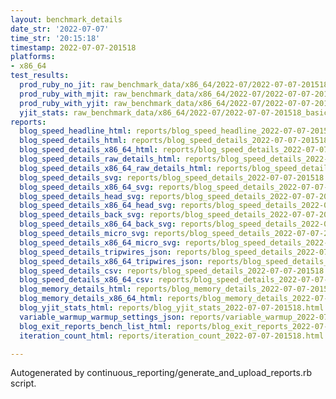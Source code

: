 ```yaml
---
layout: benchmark_details
date_str: '2022-07-07'
time_str: '20:15:18'
timestamp: 2022-07-07-201518
platforms:
- x86_64
test_results:
  prod_ruby_no_jit: raw_benchmark_data/x86_64/2022-07/2022-07-07-201518_basic_benchmark_prod_ruby_no_jit.json
  prod_ruby_with_mjit: raw_benchmark_data/x86_64/2022-07/2022-07-07-201518_basic_benchmark_prod_ruby_with_mjit.json
  prod_ruby_with_yjit: raw_benchmark_data/x86_64/2022-07/2022-07-07-201518_basic_benchmark_prod_ruby_with_yjit.json
  yjit_stats: raw_benchmark_data/x86_64/2022-07/2022-07-07-201518_basic_benchmark_yjit_stats.json
reports:
  blog_speed_headline_html: reports/blog_speed_headline_2022-07-07-201518.html
  blog_speed_details_html: reports/blog_speed_details_2022-07-07-201518.html
  blog_speed_details_x86_64_html: reports/blog_speed_details_2022-07-07-201518.x86_64.html
  blog_speed_details_raw_details_html: reports/blog_speed_details_2022-07-07-201518.raw_details.html
  blog_speed_details_x86_64_raw_details_html: reports/blog_speed_details_2022-07-07-201518.x86_64.raw_details.html
  blog_speed_details_svg: reports/blog_speed_details_2022-07-07-201518.svg
  blog_speed_details_x86_64_svg: reports/blog_speed_details_2022-07-07-201518.x86_64.svg
  blog_speed_details_head_svg: reports/blog_speed_details_2022-07-07-201518.head.svg
  blog_speed_details_x86_64_head_svg: reports/blog_speed_details_2022-07-07-201518.x86_64.head.svg
  blog_speed_details_back_svg: reports/blog_speed_details_2022-07-07-201518.back.svg
  blog_speed_details_x86_64_back_svg: reports/blog_speed_details_2022-07-07-201518.x86_64.back.svg
  blog_speed_details_micro_svg: reports/blog_speed_details_2022-07-07-201518.micro.svg
  blog_speed_details_x86_64_micro_svg: reports/blog_speed_details_2022-07-07-201518.x86_64.micro.svg
  blog_speed_details_tripwires_json: reports/blog_speed_details_2022-07-07-201518.tripwires.json
  blog_speed_details_x86_64_tripwires_json: reports/blog_speed_details_2022-07-07-201518.x86_64.tripwires.json
  blog_speed_details_csv: reports/blog_speed_details_2022-07-07-201518.csv
  blog_speed_details_x86_64_csv: reports/blog_speed_details_2022-07-07-201518.x86_64.csv
  blog_memory_details_html: reports/blog_memory_details_2022-07-07-201518.html
  blog_memory_details_x86_64_html: reports/blog_memory_details_2022-07-07-201518.x86_64.html
  blog_yjit_stats_html: reports/blog_yjit_stats_2022-07-07-201518.html
  variable_warmup_warmup_settings_json: reports/variable_warmup_2022-07-07-201518.warmup_settings.json
  blog_exit_reports_bench_list_html: reports/blog_exit_reports_2022-07-07-201518.bench_list.html
  iteration_count_html: reports/iteration_count_2022-07-07-201518.html

---
```

Autogenerated by continuous_reporting/generate_and_upload_reports.rb script.
